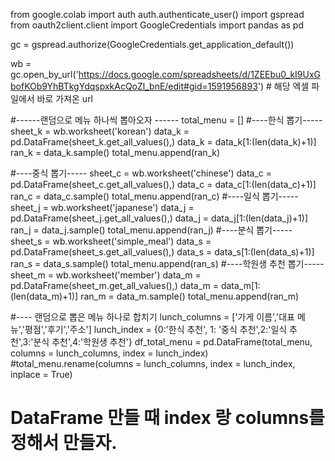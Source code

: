 from google.colab import auth
auth.authenticate_user()
import gspread
from oauth2client.client import GoogleCredentials
import pandas as pd

gc = gspread.authorize(GoogleCredentials.get_application_default())

wb = gc.open_by_url('https://docs.google.com/spreadsheets/d/1ZEEbu0_kI9UxGbofKOb9YhBTkgYdqspxkAcQoZl_bnE/edit#gid=1591956893') # 해당 엑셀 파일에서 바로 가져온 url

#------랜덤으로 메뉴 하나씩 뽑아오자 ------
total_menu = []
#----한식 뽑기-----
sheet_k = wb.worksheet('korean')
data_k = pd.DataFrame(sheet_k.get_all_values(),)
data_k = data_k[1:(len(data_k)+1)]
ran_k = data_k.sample()
total_menu.append(ran_k)

#----중식 뽑기-----
sheet_c = wb.worksheet('chinese')
data_c = pd.DataFrame(sheet_c.get_all_values(),)
data_c = data_c[1:(len(data_c)+1)]
ran_c = data_c.sample()
total_menu.append(ran_c)
#----일식 뽑기-----
sheet_j = wb.worksheet('japanese')
data_j = pd.DataFrame(sheet_j.get_all_values(),)
data_j = data_j[1:(len(data_j)+1)]
ran_j = data_j.sample()
total_menu.append(ran_j)
#----분식 뽑기-----
sheet_s = wb.worksheet('simple_meal')
data_s = pd.DataFrame(sheet_s.get_all_values(),)
data_s = data_s[1:(len(data_s)+1)]
ran_s = data_s.sample()
total_menu.append(ran_s)
#----학원생 추천 뽑기-----
sheet_m = wb.worksheet('member')
data_m = pd.DataFrame(sheet_m.get_all_values(),)
data_m = data_m[1:(len(data_m)+1)]
ran_m = data_m.sample()
total_menu.append(ran_m)

#---- 랜덤으로 뽑은 메뉴 하나로 합치기
lunch_columns = ['가게 이름','대표 메뉴','평점','후기','주소']
lunch_index = {0:'한식 추천', 1: '중식 추천',2:'일식 추천',3:'분식 추천',4:'학원생 추천'}
df_total_menu = pd.DataFrame(total_menu, columns = lunch_columns, index = lunch_index)
#total_menu.rename(columns = lunch_columns, index = lunch_index, inplace = True)
# DataFrame 만들 때 index 랑  columns를 정해서 만들자.
